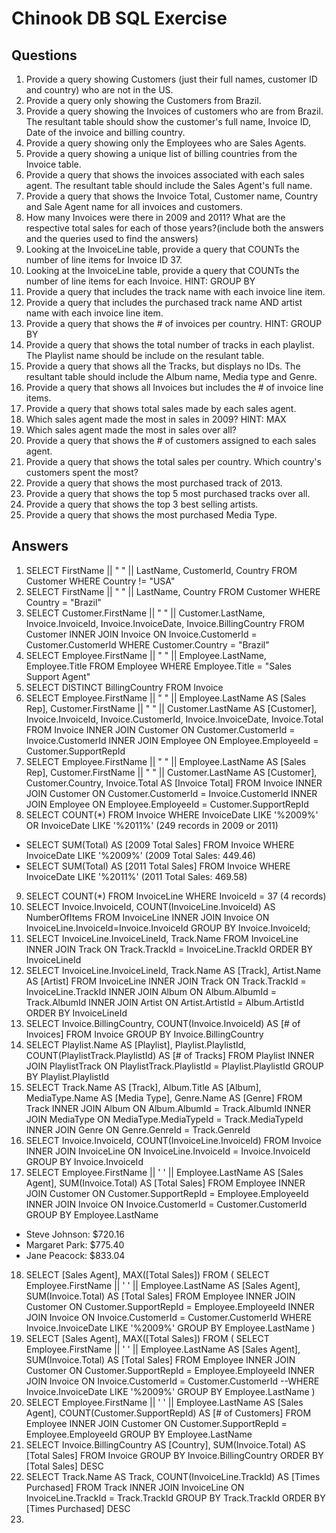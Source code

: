 # Chinook DB SQL Exercise

## Questions
1. Provide a query showing Customers (just their full names, customer ID and country) who are not in the US.
2. Provide a query only showing the Customers from Brazil.
3. Provide a query showing the Invoices of customers who are from Brazil. The resultant table should show the customer's full name, Invoice ID, Date of the invoice and billing country.
4. Provide a query showing only the Employees who are Sales Agents.
5. Provide a query showing a unique list of billing countries from the Invoice table.
6. Provide a query that shows the invoices associated with each sales agent. The resultant table should include the Sales Agent's full name.
7. Provide a query that shows the Invoice Total, Customer name, Country and Sale Agent name for all invoices and customers.
8. How many Invoices were there in 2009 and 2011? What are the respective total sales for each of those years?(include both the answers and the queries used to find the answers)
9. Looking at the InvoiceLine table, provide a query that COUNTs the number of line items for Invoice ID 37.
10. Looking at the InvoiceLine table, provide a query that COUNTs the number of line items for each Invoice. HINT: GROUP BY
11. Provide a query that includes the track name with each invoice line item.
12. Provide a query that includes the purchased track name AND artist name with each invoice line item.
13. Provide a query that shows the # of invoices per country. HINT: GROUP BY
14. Provide a query that shows the total number of tracks in each playlist. The Playlist name should be include on the resulant table.
15. Provide a query that shows all the Tracks, but displays no IDs. The resultant table should include the Album name, Media type and Genre.
16. Provide a query that shows all Invoices but includes the # of invoice line items.
17. Provide a query that shows total sales made by each sales agent.
18. Which sales agent made the most in sales in 2009? HINT: MAX
19. Which sales agent made the most in sales over all?
20. Provide a query that shows the # of customers assigned to each sales agent.
21. Provide a query that shows the total sales per country. Which country's customers spent the most?
22. Provide a query that shows the most purchased track of 2013.
23. Provide a query that shows the top 5 most purchased tracks over all.
24. Provide a query that shows the top 3 best selling artists.
25. Provide a query that shows the most purchased Media Type.

## Answers
1. SELECT FirstName || " " || LastName, CustomerId, Country FROM Customer WHERE Country != "USA"
2. SELECT FirstName || " " || LastName, Country FROM Customer WHERE Country = "Brazil"
3. SELECT Customer.FirstName || " " || Customer.LastName, Invoice.InvoiceId, Invoice.InvoiceDate, Invoice.BillingCountry FROM Customer INNER JOIN Invoice ON Invoice.CustomerId = Customer.CustomerId WHERE Customer.Country = "Brazil"
4. SELECT Employee.FirstName || " " || Employee.LastName, Employee.Title FROM Employee WHERE Employee.Title = "Sales Support Agent"
5. SELECT DISTINCT BillingCountry FROM Invoice
6. SELECT
Employee.FirstName || " " || Employee.LastName AS [Sales Rep],
Customer.FirstName || " " || Customer.LastName AS [Customer],
Invoice.InvoiceId, Invoice.CustomerId, Invoice.InvoiceDate, Invoice.Total
FROM Invoice
INNER JOIN Customer ON Customer.CustomerId = Invoice.CustomerId
INNER JOIN Employee ON Employee.EmployeeId = Customer.SupportRepId
7. SELECT
Employee.FirstName || " " || Employee.LastName AS [Sales Rep],
Customer.FirstName || " " || Customer.LastName AS [Customer],
Customer.Country,
Invoice.Total AS [Invoice Total]
FROM Invoice
INNER JOIN Customer ON Customer.CustomerId = Invoice.CustomerId
INNER JOIN Employee ON Employee.EmployeeId = Customer.SupportRepId
8. SELECT COUNT(*) FROM Invoice WHERE InvoiceDate LIKE '%2009%' OR InvoiceDate LIKE '%2011%' (249 records in 2009 or 2011)
  * SELECT SUM(Total) AS [2009 Total Sales] FROM Invoice WHERE InvoiceDate LIKE '%2009%' (2009 Total Sales: 449.46)
  * SELECT SUM(Total) AS [2011 Total Sales] FROM Invoice WHERE InvoiceDate LIKE '%2011%' (2011 Total Sales: 469.58)
9. SELECT COUNT(*) FROM InvoiceLine WHERE InvoiceId = 37 (4 records)
10. SELECT Invoice.InvoiceId, COUNT(InvoiceLine.InvoiceId) AS NumberOfItems FROM InvoiceLine
INNER JOIN Invoice
ON InvoiceLine.InvoiceId=Invoice.InvoiceId
GROUP BY Invoice.InvoiceId;
11. SELECT InvoiceLine.InvoiceLineId, Track.Name
FROM InvoiceLine
INNER JOIN Track ON Track.TrackId = InvoiceLine.TrackId
ORDER BY InvoiceLineId
12. SELECT InvoiceLine.InvoiceLineId, Track.Name AS [Track], Artist.Name AS [Artist]
FROM InvoiceLine
INNER JOIN Track ON Track.TrackId = InvoiceLine.TrackId
INNER JOIN Album ON Album.AlbumId = Track.AlbumId
INNER JOIN Artist ON Artist.ArtistId = Album.ArtistId
ORDER BY InvoiceLineId
13. SELECT Invoice.BillingCountry, COUNT(Invoice.InvoiceId) AS [# of Invoices] FROM Invoice
GROUP BY Invoice.BillingCountry
14. SELECT Playlist.Name AS [Playlist], Playlist.PlaylistId, COUNT(PlaylistTrack.PlaylistId) AS [# of Tracks]
FROM Playlist
INNER JOIN PlaylistTrack ON PlaylistTrack.PlaylistId = Playlist.PlaylistId
GROUP BY Playlist.PlaylistId
15. SELECT Track.Name AS [Track], 
Album.Title AS [Album], 
MediaType.Name AS [Media Type], 
Genre.Name AS [Genre]
FROM Track
INNER JOIN Album ON Album.AlbumId = Track.AlbumId
INNER JOIN MediaType ON MediaType.MediaTypeId = Track.MediaTypeId
INNER JOIN Genre ON Genre.GenreId = Track.GenreId
16. SELECT Invoice.InvoiceId, COUNT(InvoiceLine.InvoiceId)
FROM Invoice
INNER JOIN InvoiceLine ON InvoiceLine.InvoiceId = Invoice.InvoiceId
GROUP BY Invoice.InvoiceId
17. SELECT Employee.FirstName || ' ' || Employee.LastName AS [Sales Agent], SUM(Invoice.Total) AS [Total Sales]
FROM Employee
INNER JOIN Customer ON Customer.SupportRepId = Employee.EmployeeId
INNER JOIN Invoice ON Invoice.CustomerId = Customer.CustomerId
GROUP BY Employee.LastName
  * Steve Johnson: $720.16
  * Margaret Park: $775.40
  * Jane Peacock: $833.04
18. SELECT [Sales Agent], MAX([Total Sales]) FROM (
SELECT Employee.FirstName || ' ' || Employee.LastName AS [Sales Agent], SUM(Invoice.Total) AS [Total Sales]
FROM Employee
INNER JOIN Customer ON Customer.SupportRepId = Employee.EmployeeId
INNER JOIN Invoice ON Invoice.CustomerId = Customer.CustomerId
WHERE Invoice.InvoiceDate LIKE '%2009%'
GROUP BY Employee.LastName
)
19. SELECT [Sales Agent], MAX([Total Sales]) FROM (
SELECT Employee.FirstName || ' ' || Employee.LastName AS [Sales Agent], SUM(Invoice.Total) AS [Total Sales]
FROM Employee
INNER JOIN Customer ON Customer.SupportRepId = Employee.EmployeeId
INNER JOIN Invoice ON Invoice.CustomerId = Customer.CustomerId
--WHERE Invoice.InvoiceDate LIKE '%2009%'
GROUP BY Employee.LastName
)
20. SELECT Employee.FirstName || ' ' || Employee.LastName AS [Sales Agent], COUNT(Customer.SupportRepId) AS [# of Customers]
FROM Employee
INNER JOIN Customer ON Customer.SupportRepId = Employee.EmployeeId
GROUP BY Employee.LastName
21. SELECT Invoice.BillingCountry AS [Country], SUM(Invoice.Total) AS [Total Sales]
FROM Invoice
GROUP BY Invoice.BillingCountry
ORDER BY [Total Sales] DESC
22. SELECT Track.Name AS Track, COUNT(InvoiceLine.TrackId) AS [Times Purchased]
FROM Track
INNER JOIN InvoiceLine ON InvoiceLine.TrackId = Track.TrackId
GROUP BY Track.TrackId
ORDER BY [Times Purchased] DESC
23. 





